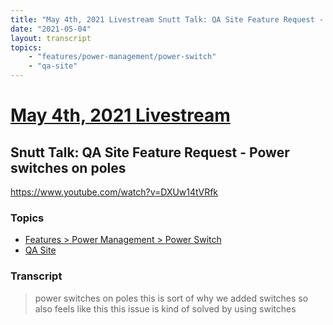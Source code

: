 ```yaml
---
title: "May 4th, 2021 Livestream Snutt Talk: QA Site Feature Request - Power switches on poles"
date: "2021-05-04"
layout: transcript
topics:
    - "features/power-management/power-switch"
    - "qa-site"
---
```

# [May 4th, 2021 Livestream](../2021-05-04.md)
## Snutt Talk: QA Site Feature Request - Power switches on poles
https://www.youtube.com/watch?v=DXUw14tVRfk

### Topics
* [Features > Power Management > Power Switch](../topics/features/power-management/power-switch.md)
* [QA Site](../topics/qa-site.md)

### Transcript

> power switches on poles this is sort of why we added switches so also feels like this this issue is kind of solved by using switches
